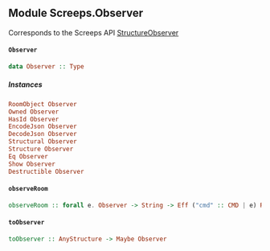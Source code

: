 ## Module Screeps.Observer

Corresponds to the Screeps API [StructureObserver](http://support.screeps.com/hc/en-us/articles/208436365-StructureObserver)

#### `Observer`

``` purescript
data Observer :: Type
```

##### Instances
``` purescript
RoomObject Observer
Owned Observer
HasId Observer
EncodeJson Observer
DecodeJson Observer
Structural Observer
Structure Observer
Eq Observer
Show Observer
Destructible Observer
```

#### `observeRoom`

``` purescript
observeRoom :: forall e. Observer -> String -> Eff ("cmd" :: CMD | e) ReturnCode
```

#### `toObserver`

``` purescript
toObserver :: AnyStructure -> Maybe Observer
```


